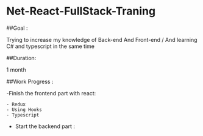 # Net-React-FullStack-Traning


##Goal :

Trying to increase my knowledge of Back-end And Front-end / And learning C# and typescript in the same time

##Duration:

1 month

##Work Progress : 

-Finish the frontend part with react:

	- Redux
	- Using Hooks
	- Typescript

- Start the backend part : 




